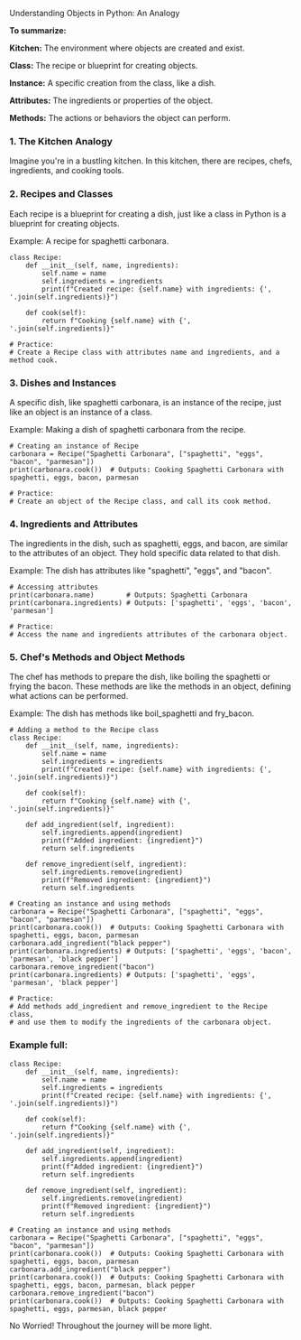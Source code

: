 

Understanding Objects in Python: An Analogy

**To summarize:**

**Kitchen:** The environment where objects are created and exist.

**Class:** The recipe or blueprint for creating objects.

**Instance:** A specific creation from the class, like a dish.

**Attributes:** The ingredients or properties of the object.

**Methods:** The actions or behaviors the object can perform.



### 1. The Kitchen Analogy

Imagine you're in a bustling kitchen. In this kitchen, there are recipes, chefs, ingredients, and cooking tools.

### 2. Recipes and Classes

Each recipe is a blueprint for creating a dish, just like a class in Python is a blueprint for creating objects.

Example: A recipe for spaghetti carbonara.

```
class Recipe:
    def __init__(self, name, ingredients):
        self.name = name
        self.ingredients = ingredients
        print(f"Created recipe: {self.name} with ingredients: {', '.join(self.ingredients)}")

    def cook(self):
        return f"Cooking {self.name} with {', '.join(self.ingredients)}"

# Practice:
# Create a Recipe class with attributes name and ingredients, and a method cook. 
```

### 3. Dishes and Instances

A specific dish, like spaghetti carbonara, is an instance of the recipe, just like an object is an instance of a class.

Example: Making a dish of spaghetti carbonara from the recipe.

```
# Creating an instance of Recipe
carbonara = Recipe("Spaghetti Carbonara", ["spaghetti", "eggs", "bacon", "parmesan"])
print(carbonara.cook())  # Outputs: Cooking Spaghetti Carbonara with spaghetti, eggs, bacon, parmesan

# Practice:
# Create an object of the Recipe class, and call its cook method.
```

### 4. Ingredients and Attributes

The ingredients in the dish, such as spaghetti, eggs, and bacon, are similar to the attributes of an object. They hold specific data related to that dish.

Example: The dish has attributes like "spaghetti", "eggs", and "bacon".

```
# Accessing attributes
print(carbonara.name)        # Outputs: Spaghetti Carbonara
print(carbonara.ingredients) # Outputs: ['spaghetti', 'eggs', 'bacon', 'parmesan']

# Practice:
# Access the name and ingredients attributes of the carbonara object.
```

### 5. Chef's Methods and Object Methods

The chef has methods to prepare the dish, like boiling the spaghetti or frying the bacon. These methods are like the methods in an object, defining what actions can be performed.

Example: The dish has methods like boil_spaghetti and fry_bacon.

```
# Adding a method to the Recipe class
class Recipe:
    def __init__(self, name, ingredients):
        self.name = name
        self.ingredients = ingredients
        print(f"Created recipe: {self.name} with ingredients: {', '.join(self.ingredients)}")

    def cook(self):
        return f"Cooking {self.name} with {', '.join(self.ingredients)}"

    def add_ingredient(self, ingredient):
        self.ingredients.append(ingredient)
        print(f"Added ingredient: {ingredient}")
        return self.ingredients

    def remove_ingredient(self, ingredient):
        self.ingredients.remove(ingredient)
        print(f"Removed ingredient: {ingredient}")
        return self.ingredients

# Creating an instance and using methods
carbonara = Recipe("Spaghetti Carbonara", ["spaghetti", "eggs", "bacon", "parmesan"])
print(carbonara.cook())  # Outputs: Cooking Spaghetti Carbonara with spaghetti, eggs, bacon, parmesan
carbonara.add_ingredient("black pepper")
print(carbonara.ingredients) # Outputs: ['spaghetti', 'eggs', 'bacon', 'parmesan', 'black pepper']
carbonara.remove_ingredient("bacon")
print(carbonara.ingredients) # Outputs: ['spaghetti', 'eggs', 'parmesan', 'black pepper']

# Practice:
# Add methods add_ingredient and remove_ingredient to the Recipe class, 
# and use them to modify the ingredients of the carbonara object.

```

### Example full:


```
class Recipe:
    def __init__(self, name, ingredients):
        self.name = name
        self.ingredients = ingredients
        print(f"Created recipe: {self.name} with ingredients: {', '.join(self.ingredients)}")

    def cook(self):
        return f"Cooking {self.name} with {', '.join(self.ingredients)}"

    def add_ingredient(self, ingredient):
        self.ingredients.append(ingredient)
        print(f"Added ingredient: {ingredient}")
        return self.ingredients

    def remove_ingredient(self, ingredient):
        self.ingredients.remove(ingredient)
        print(f"Removed ingredient: {ingredient}")
        return self.ingredients

# Creating an instance and using methods
carbonara = Recipe("Spaghetti Carbonara", ["spaghetti", "eggs", "bacon", "parmesan"])
print(carbonara.cook())  # Outputs: Cooking Spaghetti Carbonara with spaghetti, eggs, bacon, parmesan
carbonara.add_ingredient("black pepper")
print(carbonara.cook())  # Outputs: Cooking Spaghetti Carbonara with spaghetti, eggs, bacon, parmesan, black pepper
carbonara.remove_ingredient("bacon")
print(carbonara.cook())  # Outputs: Cooking Spaghetti Carbonara with spaghetti, eggs, parmesan, black pepper

```

No Worried! Throughout the journey will be more light.

